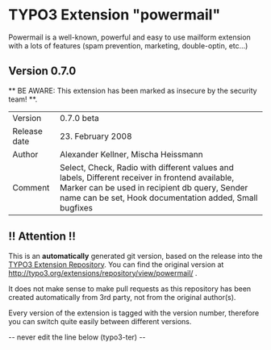 # TYPO3 Extension "powermail"
Powermail is a well-known, powerful and easy to use mailform extension with a lots of features (spam prevention, marketing, double-optin, etc...)

## Version 0.7.0
** BE AWARE: This extension has been marked as insecure by the security team! **.



<table>
	<tr><td>Version</td><td>0.7.0 beta</td></tr>
	<tr><td>Release date</td><td>23. February 2008</td></tr>
	<tr><td>Author</td><td>Alexander Kellner, Mischa Heissmann</td></tr>
	<tr><td>Comment</td><td>Select, Check, Radio with different values and labels, Different receiver in frontend available, Marker can be used in recipient db query, Sender name can be set, Hook documentation added, Small bugfixes</td></tr>
</table>

## !! Attention !!
This is an **automatically** generated git version, based on the release into the [TYPO3 Extension Repository](http://www.typo3.org/extensions/).
You can find the original version at http://typo3.org/extensions/repository/view/powermail/ .

It does not make sense to make pull requests as this repository has been created automatically from 3rd party, not from the original author(s).

Every version of the extension is tagged with the version number, therefore you can switch quite easily between different versions.


-- never edit the line below (typo3-ter) --